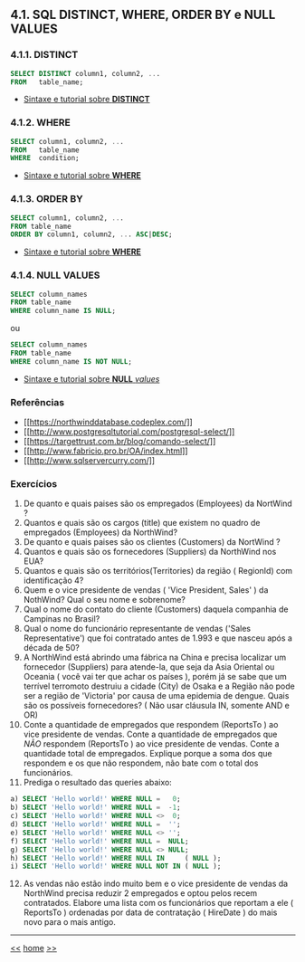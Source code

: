 ## 4.1. SQL DISTINCT, WHERE, ORDER BY e NULL VALUES

### 4.1.1. DISTINCT

```sql
SELECT DISTINCT column1, column2, ... 
FROM   table_name;
```

* [Sintaxe e tutorial sobre **DISTINCT** ](https://www.w3schools.com/sql/sql_distinct.asp)


### 4.1.2. WHERE

```sql
SELECT column1, column2, ...
FROM   table_name
WHERE  condition;
```

* [Sintaxe e tutorial sobre **WHERE** ](https://www.w3schools.com/sql/sql_where.asp)


### 4.1.3. ORDER BY

```sql
SELECT column1, column2, ...
FROM table_name
ORDER BY column1, column2, ... ASC|DESC;
```

* [Sintaxe e tutorial sobre **WHERE** ](https://www.w3schools.com/sql/sql_orderby.asp)


### 4.1.4. NULL VALUES

```sql
SELECT column_names
FROM table_name
WHERE column_name IS NULL;
```

ou

```sql
SELECT column_names
FROM table_name
WHERE column_name IS NOT NULL;
```

* [Sintaxe e tutorial sobre **NULL** *values* ](https://www.w3schools.com/sql/sql_null_values.asp)


### Referências

* [[https://northwinddatabase.codeplex.com/]]
* [[http://www.postgresqltutorial.com/postgresql-select/]]
* [[https://targettrust.com.br/blog/comando-select/]]
* [[http://www.fabricio.pro.br/OA/index.html]]
* [[http://www.sqlservercurry.com/]]


### Exercícios

1. De quanto e quais paises são os empregados (Employees) da NortWind ?
2. Quantos e quais são os cargos (title) que existem no quadro de empregados (Employees) da NorthWind?
3. De quanto e quais paises são os clientes (Customers) da NortWind ?
4. Quantos e quais são os fornecedores (Suppliers) da NorthWind nos EUA?
5. Quantos e quais são os territórios(Territories) da região ( RegionId) com identificação 4?
6. Quem e o vice presidente de vendas ( 'Vice President, Sales' ) da NothWind? Qual o seu nome e sobrenome?
7. Qual o nome do contato do cliente (Customers) daquela companhia de Campinas no Brasil?
8. Qual o nome do funcionário representante de vendas ('Sales Representative') que foi contratado  antes de 1.993 e que nasceu após a década de 50?
9. A NorthWind está abrindo uma fábrica na China e precisa localizar um fornecedor (Suppliers) para atende-la, que seja da Asia Oriental ou Oceania ( você vai ter que achar os países ), porém já se sabe que um terrível terromoto destruiu a cidade (City) de Osaka e a Região não pode ser a região de 'Victoria' por causa de uma epidemia de dengue. Quais são os possíveis fornecedores? ( Não usar cláusula IN, somente AND e OR)
10. Conte a quantidade de empregados que respondem (ReportsTo ) ao vice presidente de vendas. Conte a quantidade de empregados que *NÃO* respondem (ReportsTo ) ao vice presidente de vendas. Conte a quantidade total de empregados. Explique porque a soma dos que respondem e os que  não respondem, não bate com o total dos funcionários.
11. Prediga o resultado das queries abaixo:

```sql
a) SELECT 'Hello world!' WHERE NULL =   0;
b) SELECT 'Hello world!' WHERE NULL =  -1;
c) SELECT 'Hello world!' WHERE NULL <>  0;
d) SELECT 'Hello world!' WHERE NULL =  '';
e) SELECT 'Hello world!' WHERE NULL <> '';
f) SELECT 'Hello world!' WHERE NULL =  NULL;
g) SELECT 'Hello world!' WHERE NULL <> NULL;
h) SELECT 'Hello world!' WHERE NULL IN     ( NULL );
i) SELECT 'Hello world!' WHERE NULL NOT IN ( NULL );
```

12. As vendas não estão indo muito bem e o vice presidente de vendas da NorthWind precisa reduzir 2 empregados e optou pelos recem contratados. Elabore uma lista com os funcionários que reportam a ele ( ReportsTo ) ordenadas por data de contratação ( HireDate ) do mais novo para o mais antigo.


***

[<<](README_ComandosSqlMaisUtilizados.md)
[home](../README.md)
[>>](README_ModeloDeDados.md)
